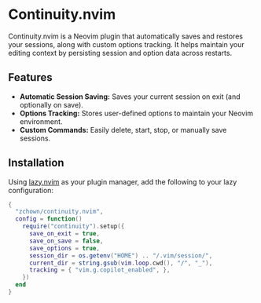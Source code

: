 # Continuity.nvim

Continuity.nvim is a Neovim plugin that automatically saves and restores your sessions, along with custom options tracking. It helps maintain your editing context by persisting session and option data across restarts.

## Features

- **Automatic Session Saving:** Saves your current session on exit (and optionally on save).
- **Options Tracking:** Stores user-defined options to maintain your Neovim environment.
- **Custom Commands:** Easily delete, start, stop, or manually save sessions.

## Installation

Using [lazy.nvim](https://github.com/folke/lazy.nvim) as your plugin manager, add the following to your lazy configuration:

```lua
{
  "zchown/continuity.nvim",
  config = function()
    require("continuity").setup({
      save_on_exit = true,
      save_on_save = false,
      save_options = true,
      session_dir = os.getenv("HOME") .. "/.vim/session/",
      current_dir = string.gsub(vim.loop.cwd(), "/", "_"),
      tracking = { "vim.g.copilot_enabled", },
    })
  end
}

